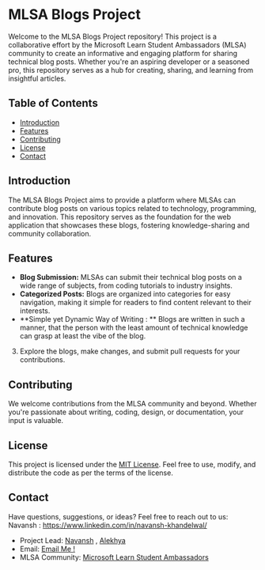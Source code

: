 # MLSA Blogs Project

Welcome to the MLSA Blogs Project repository! This project is a collaborative effort by the Microsoft Learn Student Ambassadors (MLSA) community to create an informative and engaging platform for sharing technical blog posts. Whether you're an aspiring developer or a seasoned pro, this repository serves as a hub for creating, sharing, and learning from insightful articles.

## Table of Contents

- [Introduction](#introduction)
- [Features](#features)
- [Contributing](#contributing)
- [License](#license)
- [Contact](#contact)

## Introduction

The MLSA Blogs Project aims to provide a platform where MLSAs can contribute blog posts on various topics related to technology, programming, and innovation. This repository serves as the foundation for the web application that showcases these blogs, fostering knowledge-sharing and community collaboration.

## Features

- **Blog Submission:** MLSAs can submit their technical blog posts on a wide range of subjects, from coding tutorials to industry insights.
- **Categorized Posts:** Blogs are organized into categories for easy navigation, making it simple for readers to find content relevant to their interests.
- **Simple yet Dynamic Way of Writing : ** Blogs are written in such a manner, that the person with the least amount of technical knowledge can grasp at least the vibe of the blog.


3. Explore the blogs, make changes, and submit pull requests for your contributions.


## Contributing

We welcome contributions from the MLSA community and beyond. Whether you're passionate about writing, coding, design, or documentation, your input is valuable.

## License

This project is licensed under the [MIT License](LICENSE). Feel free to use, modify, and distribute the code as per the terms of the license.

## Contact

Have questions, suggestions, or ideas? Feel free to reach out to us:
Navansh : https://www.linkedin.com/in/navansh-khandelwal/

- Project Lead: [Navansh](https://github.com/Navansh) , [Alekhya](https://github.com/Navansh)
- Email: [Email Me !](mailto:dev.navansh@gmail.com)
- MLSA Community: [Microsoft Learn Student Ambassadors](https://mvp.microsoft.com/studentambassadors)


